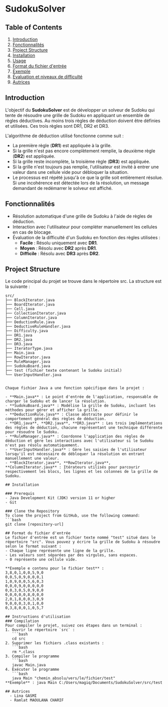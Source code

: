 # SudokuSolver

## Table of Contents
1. [Introduction](#introduction)
2. [Fonctionnalités](#fonctionnalités)
3. [Project Structure](#project-structure)
4. [Installation](#installation)
5. [Usage](#usage)
6. [Format du fichier d'entrée](#format-du-fichier-dentrée)
7. [Exemple](#exemple)
8. [Évaluation et niveaux de difficulté](#évaluation-et-niveaux-de-difficulté)
9. [Autrices](#autrices)

## Introduction

L'objectif du **SudokuSolver** est de développer un solveur de Sudoku qui tente de résoudre une grille de Sudoku en appliquant un ensemble de règles déductives. Au moins trois règles de déduction doivent être définies et utilisées. Ces trois règles sont DR1, DR2 et DR3.

L'algorithme de déduction utilisé fonctionne comme suit :
  - La première règle (**DR1**) est appliquée à la grille.
  - Si la grille n'est pas encore complètement remplie, la deuxième règle (**DR2**) est appliquée.
  - Si la grille reste incomplète, la troisième règle (**DR3**) est appliquée.
  - Si la grille n'est toujours pas remplie, l'utilisateur est invité à entrer une valeur dans une cellule vide pour débloquer la situation.
  - Le processus est répété jusqu'à ce que la grille soit entièrement résolue. Si une incohérence est détectée lors de la résolution, un message demandant de redémarrer le solveur est affiché.

## Fonctionnalités
- Résolution automatique d'une grille de Sudoku à l'aide de règles de déduction.
- Interaction avec l'utilisateur pour compléter manuellement les cellules en cas de blocage.
- Évaluation de la difficulté d'un Sudoku en fonction des règles utilisées :
  - **Facile** : Résolu uniquement avec **DR1**.
  - **Moyen** : Résolu avec **DR2** après **DR1**.
  - **Difficile** : Résolu avec **DR3** après **DR2**.

## Project Structure

Le code principal du projet se trouve dans le répertoire src. La structure est la suivante :

```plaintext
src/
├── BlockIterator.java
├── BoardIterator.java
├── Cell.java
├── CollectionIterator.java
├── ColumnIterator.java
├── DeductionRule.java
├── DeductiveRuleHandler.java
├── Difficulty.java
├── DR1.java
├── DR2.java
├── DR3.java
├── IteratorType.java
├── Main.java
├── RowIterator.java
├── RuleManager.java
├── SudokuBoard.java
├── test (fichier texte contenant le Sudoku initial)
└── UserInputHandler.java


Chaque fichier Java a une fonction spécifique dans le projet :

- **Main.java** : Le point d'entrée de l'application, responsable de charger le Sudoku et de lancer la résolution.
- **SudokuBoard.java** : Modélise la grille de Sudoku, incluant les méthodes pour gérer et afficher la grille.
- **DeductionRule.java** : Classe abstraite pour définir le comportement général des règles de déduction.
- **DR1.java**, **DR2.java**, **DR3.java** : Les trois implémentations des règles de déduction, chacune représentant une technique différente pour résoudre le Sudoku.
- **RuleManager.java** : Coordonne l'application des règles de déduction et gère les interactions avec l'utilisateur si le Sudoku n'est pas résolu automatiquement.
- **UserInputHandler.java** : Gère les saisies de l'utilisateur lorsqu'il est nécessaire de débloquer la résolution en entrant manuellement une valeur.
- **BlockIterator.java**, **RowIterator.java**, **ColumnIterator.java** : Itérateurs utilisés pour parcourir respectivement les blocs, les lignes et les colonnes de la grille de Sudoku.

## Installation

### Prerequis
- Java Development Kit (JDK) version 11 or higher
- Git

### Clone the Repository
To clone the project from GitHub, use the following command:
```bash
git clone [repository-url]

## Format du fichier d'entrée
Le fichier d'entrée est un fichier texte nommé "test" situé dans le répertoire "src". Vous pouvez y écrire la grille de Sudoku à résoudre selon le format suivant :
- Chaque ligne représente une ligne de la grille.
- Les valeurs sont séparées par des virgules, sans espaces.
- 0 représente une cellule vide.

**Exemple e contenu pour le fichier test** :
3,8,0,1,0,0,5,9,0
0,0,5,0,9,0,0,0,1
1,0,9,0,0,5,6,0,3
0,0,0,9,0,0,0,0,0
0,0,3,0,5,0,9,0,0
0,0,0,0,0,8,0,0,0
2,0,1,8,0,0,3,0,9
9,0,0,0,3,0,1,0,0
0,3,8,0,0,1,0,5,7

## Instructions d'utilisation
### Compilation
Pour compiler le projet, suivez ces étapes dans un terminal :
1. Ouvrir le répertoire `src` :
   ```bash
   cd src
2. Supprimer les fichiers .class existants :
   ```bash
   rm *.class
3. Compiler le programme
   ```bash
   javac Main.java
4. Exécuter le programme
   ```bash
   java Main "chemin_absolu/vers/le/fichier/test"
**Exemple** : java Main C:/Users/magiq/Documents/SudokuSolver/src/test

## Autrices
  - Lina GASMI
  - Ramlat MAOULANA CHARIF
